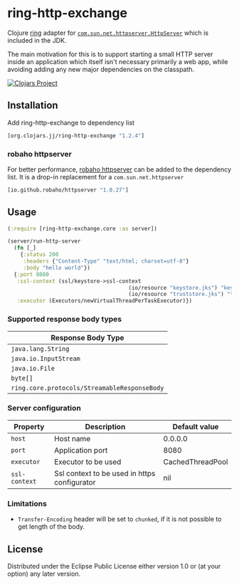 # ring-http-exchange

Clojure [ring](https://github.com/ring-clojure/ring) adapter for
[`com.sun.net.httpserver.HttpServer`](https://docs.oracle.com/javase/8/docs/jre/api/net/httpserver/spec/com/sun/net/httpserver/HttpServer.html)
which is included in the JDK.

The main motivation for this is to support starting a small HTTP
server inside an application which itself isn't necessary primarily a
web app, while avoiding adding any new major dependencies on the classpath.

[![Clojars Project](https://img.shields.io/clojars/v/org.clojars.jj/ring-http-exchange.svg)](https://clojars.org/org.clojars.jj/ring-http-exchange)

## Installation
Add ring-http-exchange to dependency list
```clojure
[org.clojars.jj/ring-http-exchange "1.2.4"]
```


### robaho httpserver
For better performance, [robaho httpserver](https://github.com/robaho/httpserver) can be added to the dependency list. It is a drop-in replacement for a ``com.sun.net.httpserver``
```clojure
[io.github.robaho/httpserver "1.0.27"]
```

## Usage

``` clojure
(:require [ring-http-exchange.core :as server])
```

``` clojure
(server/run-http-server
  (fn [_]
    {:status 200
     :headers {"Content-Type" "text/html; charset=utf-8"}
     :body "hello world"})
  {:port 8080
   :ssl-context (ssl/keystore->ssl-context 
                                      (io/resource "keystore.jks") "keystore-password"
                                      (io/resource "truststore.jks") "truststore-password")
   :executor (Executors/newVirtualThreadPerTaskExecutor)})
```

### Supported response body types

| Response Body Type                           | 
|----------------------------------------------|
| `java.lang.String`                           |
| `java.io.InputStream`                        |
| `java.io.File`                               |
| `byte[]`                                     |
| `ring.core.protocols/StreamableResponseBody` |

### Server configuration

| Property      | Description                                  | Default value    |
|---------------|----------------------------------------------|------------------|
| `host`        | Host name                                    | 0.0.0.0          | 
| `port`        | Application port                             | 8080             |
| `executor`    | Executor to be used                          | CachedThreadPool |
| `ssl-context` | Ssl context to be used in https configurator | nil              |

### Limitations

* `Transfer-Encoding` header will be set to `chunked`, if it is not possible to get length of the body.

## License

Distributed under the Eclipse Public License either version 1.0 or (at your option) any later version.
